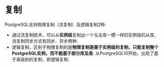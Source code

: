 # 复制
PostgreSQL支持物理复制（流复制）及逻辑复制2种:
- 通过流复制技术，可以从**实例级**复制出一个与主库一模一样的实例级的从库, 流复制同步方式有同步、异步两种.
- 逻辑复制，区别于物理复制的是**物理复制是基于实例级的复制，只能复制整个PostgreSQL实例，而不能基于部分库及表**. 从PostgreSQL10开始，出现了基于表级别的复制，即逻辑复制.